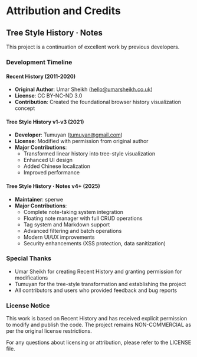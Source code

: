# Attribution and Credits

## Tree Style History · Notes

This project is a continuation of excellent work by previous developers.

### Development Timeline

#### Recent History (2011-2020)
- **Original Author**: Umar Sheikh (hello@umarsheikh.co.uk)
- **License**: CC BY-NC-ND 3.0
- **Contribution**: Created the foundational browser history visualization concept

#### Tree Style History v1-v3 (2021)
- **Developer**: Tumuyan (tumuyan@gmail.com)
- **License**: Modified with permission from original author
- **Major Contributions**:
  - Transformed linear history into tree-style visualization
  - Enhanced UI design
  - Added Chinese localization
  - Improved performance

#### Tree Style History · Notes v4+ (2025)
- **Maintainer**: sperwe
- **Major Contributions**:
  - Complete note-taking system integration
  - Floating note manager with full CRUD operations
  - Tag system and Markdown support
  - Advanced filtering and batch operations
  - Modern UI/UX improvements
  - Security enhancements (XSS protection, data sanitization)

### Special Thanks

- Umar Sheikh for creating Recent History and granting permission for modifications
- Tumuyan for the tree-style transformation and establishing the project
- All contributors and users who provided feedback and bug reports

### License Notice

This work is based on Recent History and has received explicit permission to modify 
and publish the code. The project remains NON-COMMERCIAL as per the original license 
restrictions.

For any questions about licensing or attribution, please refer to the LICENSE file.